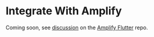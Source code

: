 # Integrate With Amplify 

Coming soon, see [discussion](https://github.com/aws-amplify/amplify-flutter/discussions/67) on the [Amplify Flutter](https://github.com/aws-amplify/amplify-flutter) repo.
